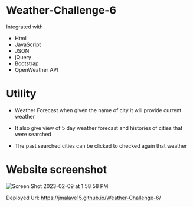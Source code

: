 # Weather-Challenge-6
Integrated with 

- Html
- JavaScript
- JSON
- jQuery
- Bootstrap
- OpenWeather API


# Utility 

- Weather Forecast when given the name of city it will provide current weather 

- It also give view of 5 day weather forecast and histories of cities that were searched 

- The past searched cities can be clicked to checked again that weather

# Website screenshot



![Screen Shot 2023-02-09 at 1 58 58 PM](https://user-images.githubusercontent.com/120431488/217912974-271374fc-ee7a-4595-884d-0fdd53ef9ef2.png)


Deployed Url: https://jmalave15.github.io/Weather-Challenge-6/ 
